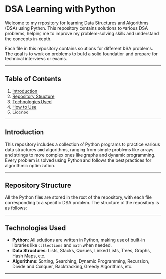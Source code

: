 # DSA Learning with Python

Welcome to my repository for learning Data Structures and Algorithms (DSA) using Python. This repository contains solutions to various DSA problems, helping me to improve my problem-solving skills and understand the concepts in-depth.

Each file in this repository contains solutions for different DSA problems. The goal is to work on problems to build a solid foundation and prepare for technical interviews or exams.

---

## Table of Contents

1. [Introduction](#introduction)
2. [Repository Structure](#repository-structure)
3. [Technologies Used](#technologies-used)
4. [How to Use](#how-to-use)
5. [License](#license)

---

## Introduction

This repository includes a collection of Python programs to practice various data structures and algorithms, ranging from simple problems like arrays and strings to more complex ones like graphs and dynamic programming. Every problem is solved using Python and follows the best practices for algorithmic optimization.

---

## Repository Structure

All the Python files are stored in the root of the repository, with each file corresponding to a specific DSA problem. The structure of the repository is as follows:


---

## Technologies Used

- **Python**: All solutions are written in Python, making use of built-in libraries like `collections` and `math` when needed.
- **Data Structures**: Lists, Stacks, Queues, Linked Lists, Trees, Graphs, Hash Maps, etc.
- **Algorithms**: Sorting, Searching, Dynamic Programming, Recursion, Divide and Conquer, Backtracking, Greedy Algorithms, etc.

---
